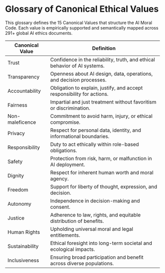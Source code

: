 
# Glossary of Canonical Ethical Values

This glossary defines the 15 Canonical Values that structure the AI Moral Code. Each value is empirically supported and semantically mapped across 291+ global AI ethics documents.

| Canonical Value     | Definition                                                                 |
|---------------------|---------------------------------------------------------------------------|
| Trust               | Confidence in the reliability, truth, and ethical behavior of AI systems. |
| Transparency        | Openness about AI design, data, operations, and decision processes.       |
| Accountability      | Obligation to explain, justify, and accept responsibility for actions.    |
| Fairness            | Impartial and just treatment without favoritism or discrimination.        |
| Non-maleficence     | Commitment to avoid harm, injury, or ethical compromise.                  |
| Privacy             | Respect for personal data, identity, and informational boundaries.        |
| Responsibility      | Duty to act ethically within role-based obligations.                      |
| Safety              | Protection from risk, harm, or malfunction in AI deployment.              |
| Dignity             | Respect for inherent human worth and moral agency.                        |
| Freedom             | Support for liberty of thought, expression, and decision.                 |
| Autonomy            | Independence in decision-making and consent.                              |
| Justice             | Adherence to law, rights, and equitable distribution of benefits.         |
| Human Rights        | Upholding universal moral and legal entitlements.                         |
| Sustainability      | Ethical foresight into long-term societal and ecological impacts.         |
| Inclusiveness       | Ensuring broad participation and benefit across diverse populations.      |

